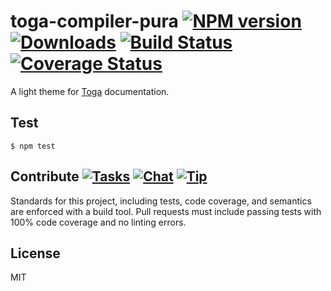 # toga-compiler-pura [![NPM version][npm-img]][npm-url] [![Downloads][downloads-img]][npm-url] [![Build Status][travis-img]][travis-url] [![Coverage Status][coveralls-img]][coveralls-url]

A light theme for [Toga](http://togajs.github.io) documentation.

## Test

    $ npm test

## Contribute [![Tasks][waffle-img]][waffle-url] [![Chat][gitter-img]][gitter-url] [![Tip][gittip-img]][gittip-url]

Standards for this project, including tests, code coverage, and semantics are enforced with a build tool. Pull requests must include passing tests with 100% code coverage and no linting errors.

## License

MIT

[coveralls-img]: http://img.shields.io/coveralls/togajs/toga-compiler-pura/master.svg?style=flat-square
[coveralls-url]: https://coveralls.io/r/togajs/toga-compiler-pura
[downloads-img]: http://img.shields.io/npm/dm/toga-compiler-pura.svg?style=flat-square
[gitter-img]:    http://img.shields.io/badge/chat-togajs/toga-compiler-pura-blue.svg?style=flat-square
[gitter-url]:    https://gitter.im/togajs/toga-compiler-pura
[gittip-img]:    http://img.shields.io/gittip/shannonmoeller.svg?style=flat-square
[gittip-url]:    https://www.gittip.com/shannonmoeller
[npm-img]:       http://img.shields.io/npm/v/toga-compiler-pura.svg?style=flat-square
[npm-url]:       https://npmjs.org/package/toga-compiler-pura
[travis-img]:    http://img.shields.io/travis/togajs/toga-compiler-pura.svg?style=flat-square
[travis-url]:    https://travis-ci.org/togajs/toga-compiler-pura
[waffle-img]:    http://img.shields.io/github/issues/togajs/toga-compiler-pura.svg?style=flat-square
[waffle-url]:    http://waffle.io/togajs/toga-compiler-pura
